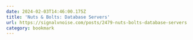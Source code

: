 ```yaml
---
date: 2024-02-03T14:46:00.175Z
title: 'Nuts & Bolts: Database Servers'
url: https://signalvnoise.com/posts/2479-nuts-bolts-database-servers
category: bookmark
---
```

